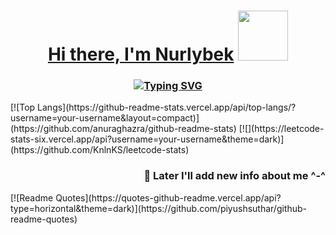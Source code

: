 <h1 align="center">
  <a href="https://your-link.com" target="_blank">Hi there, I'm Nurlybek</a>
  <img src="https://avatars.githubusercontent.com/u/74229630?v=4" height="80">
</h1>
<h3 align="center">
  <a href="https://git.io/typing-svg">
    <img src="https://readme-typing-svg.herokuapp.com?font=Fira+Code&pause=1000&center=true&vCenter=true&repeat=false&width=435&lines=Sleep%2C+eat%2C+code%2C+gym;Software+engineering+student" alt="Typing SVG" />
  </a>
</h3>
[![Top Langs](https://github-readme-stats.vercel.app/api/top-langs/?username=your-username&layout=compact)](https://github.com/anuraghazra/github-readme-stats)
[![](https://leetcode-stats-six.vercel.app/api?username=your-username&theme=dark)](https://github.com/KnlnKS/leetcode-stats)

<h3 align="right">🌱 Later I'll add new info about me ^-^</h3>
[![Readme Quotes](https://quotes-github-readme.vercel.app/api?type=horizontal&theme=dark)](https://github.com/piyushsuthar/github-readme-quotes)
